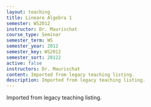 ```yaml
---
layout: teaching
title: Lineare Algebra 1
semester: WS2012
instructor: Dr. Maurischat
course_type: Seminar
semester_term: WS
semester_year: 2012
semester_key: WS2012
semester_sort: 20122
active: false
instructors: Dr. Maurischat
content: Imported from legacy teaching listing.
description: Imported from legacy teaching listing.
---
```

Imported from legacy teaching listing.

